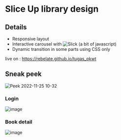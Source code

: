 # Slice Up library design
## Details

- Responsive layout 
- Interactive carousel with ![Slick](https://github.com/kenwheeler/slick) (a bit of javascript) 
- Dynamic transition in some parts using CSS only

live on : https://rebelate.github.io/tugas_pkwt

## Sneak peek
![Peek 2022-11-25 10-32](https://user-images.githubusercontent.com/29569798/203896091-b32fd8ce-5d84-45c0-89d2-15ea7dde74c0.gif)

### Login
![image](https://user-images.githubusercontent.com/29569798/203896344-4301a157-e504-45d1-b876-fc3cf62faea1.png)

### Book detail
![image](https://user-images.githubusercontent.com/29569798/203896541-52401079-c0e2-4385-b3b8-7d43dc68e22a.png)

